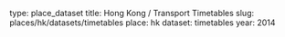 type: place_dataset
title: Hong Kong / Transport Timetables
slug: places/hk/datasets/timetables
place: hk
dataset: timetables
year: 2014
